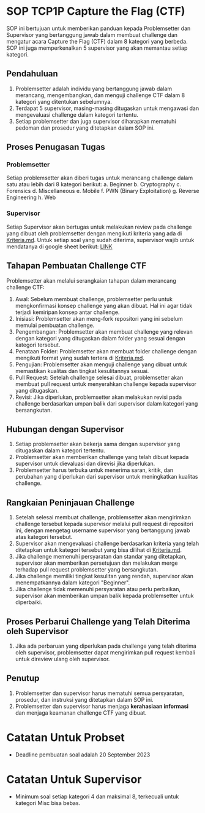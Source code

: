 # SOP TCP1P Capture the Flag (CTF)

SOP ini bertujuan untuk memberikan panduan kepada Problemsetter dan Supervisor yang bertanggung jawab dalam membuat challenge dan mengatur acara Capture the Flag (CTF) dalam 8 kategori yang berbeda. SOP ini juga memperkenalkan 5 supervisor yang akan memantau setiap kategori.

## Pendahuluan

1. Problemsetter adalah individu yang bertanggung jawab dalam merancang, mengembangkan, dan menguji challenge CTF dalam 8 kategori yang ditentukan sebelumnya.
2. Terdapat 5 supervisor, masing-masing ditugaskan untuk mengawasi dan mengevaluasi challenge dalam kategori tertentu.
3. Setiap problemsetter dan juga supervisor diharapkan mematuhi pedoman dan prosedur yang ditetapkan dalam SOP ini.

## Proses Penugasan Tugas

### Problemsetter
Setiap problemsetter akan diberi tugas untuk merancang challenge dalam satu atau lebih dari 8 kategori berikut:
   a. Beginner
   b. Cryptography
   c. Forensics
   d. Miscellaneous
   e. Mobile
   f. PWN (Binary Exploitation)
   g. Reverse Engineering
   h. Web

### Supervisor
Setiap Supervisor akan bertugas untuk melakukan review pada challenge yang dibuat oleh problemsetter dengan mengikuti kriteria yang ada di [Kriteria.md](/Kriteria.md). Untuk setiap soal yang sudah diterima, supervisor wajib untuk mendatanya di google sheet berikut: [LINK](https://docs.google.com/spreadsheets/d/13cgB0gQIriOG9T1IfEcoAtaFxxyK_AtjpHezKM4F0w0/edit?usp=sharing)

## Tahapan Pembuatan Challenge CTF

Problemsetter akan melalui serangkaian tahapan dalam merancang challenge CTF:

1. Awal: Sebelum membuat challenge, problemsetter perlu untuk mengkonfirmasi konsep challenge yang akan dibuat. Hal ini agar tidak terjadi kemiripan konsep antar challenge.
2. Inisiasi: Problemsetter akan meng-fork repositori yang ini sebelum memulai pembuatan challenge.
3. Pengembangan: Problemsetter akan membuat challenge yang relevan dengan kategori yang ditugaskan dalam folder yang sesuai dengan kategori tersebut.
4. Penataan Folder: Problemsetter akan membuat folder challenge dengan mengikuti format yang sudah tertera di [Kriteria.md](/Kriteria.md).
5. Pengujian: Problemsetter akan menguji challenge yang dibuat untuk memastikan kualitas dan tingkat kesulitannya sesuai.
6. Pull Request: Setelah challenge selesai dibuat, problemsetter akan membuat pull request untuk menyerahkan challenge kepada supervisor yang ditugaskan.
7. Revisi: Jika diperlukan, problemsetter akan melakukan revisi pada challenge berdasarkan umpan balik dari supervisor dalam kategori yang bersangkutan.

## Hubungan dengan Supervisor

1. Setiap problemsetter akan bekerja sama dengan supervisor yang ditugaskan dalam kategori tertentu.
2. Problemsetter akan memberikan challenge yang telah dibuat kepada supervisor untuk dievaluasi dan direvisi jika diperlukan.
3. Problemsetter harus terbuka untuk menerima saran, kritik, dan perubahan yang diperlukan dari supervisor untuk meningkatkan kualitas challenge.

## Rangkaian Peninjauan Challenge

1. Setelah selesai membuat challenge, problemsetter akan mengirimkan challenge tersebut kepada supervisor melalui pull request di repositori ini, dengan mengetag username supervisor yang bertanggung jawab atas kategori tersebut.
2. Supervisor akan mengevaluasi challenge berdasarkan kriteria yang telah ditetapkan untuk kategori tersebut yang bisa dilihat di [Kriteria.md](/Kriteria.md).
3. Jika challenge memenuhi persyaratan dan standar yang ditetapkan, supervisor akan memberikan persetujuan dan melakukan merge terhadap pull request problemsetter yang bersangkutan.
4. Jika challenge memiliki tingkat kesulitan yang rendah, supervisor akan menempatkannya dalam kategori "Beginner".
5. Jika challenge tidak memenuhi persyaratan atau perlu perbaikan, supervisor akan memberikan umpan balik kepada problemsetter untuk diperbaiki.

## Proses Perbarui Challenge yang Telah Diterima oleh Supervisor

1. Jika ada perbaruan yang diperlukan pada challenge yang telah diterima oleh supervisor, problemsetter dapat mengirimkan pull request kembali untuk direview ulang oleh supervisor.

## Penutup

1. Problemsetter dan supervisor harus mematuhi semua persyaratan, prosedur, dan instruksi yang ditetapkan dalam SOP ini.
2. Problemsetter dan supervisor harus menjaga **kerahasiaan informasi** dan menjaga keamanan challenge CTF yang dibuat.

# Catatan Untuk Probset
- Deadline pembuatan soal adalah 20 September 2023

# Catatan Untuk Supervisor
- Minimum soal setiap kategori 4 dan maksimal 8, terkecuali untuk kategori Misc bisa bebas.
